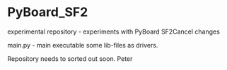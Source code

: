 # PyBoard_SF2
experimental repository - experiments with PyBoard SF2Cancel changes

main.py - main executable
some lib-files as drivers.

Repository needs to sorted out soon.
Peter
